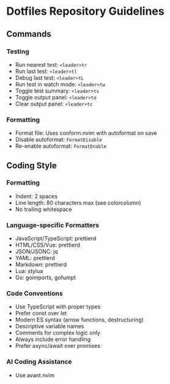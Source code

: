 # Dotfiles Repository Guidelines

## Commands

### Testing

- Run nearest test: `<leader>tr`
- Run last test: `<leader>tl`
- Debug last test: `<leader>tL`
- Run test in watch mode: `<leader>tw`
- Toggle test summary: `<leader>ts`
- Toggle output panel: `<leader>to`
- Clear output panel: `<leader>tc`

### Formatting

- Format file: Uses conform.nvim with autoformat on save
- Disable autoformat: `FormatDisable`
- Re-enable autoformat: `FormatEnable`

## Coding Style

### Formatting

- Indent: 2 spaces
- Line length: 80 characters max (see colorcolumn)
- No trailing whitespace

### Language-specific Formatters

- JavaScript/TypeScript: prettierd
- HTML/CSS/Vue: prettierd
- JSON/JSONC: jq
- YAML: prettierd
- Markdown: prettierd
- Lua: stylua
- Go: goimports, gofumpt

### Code Conventions

- Use TypeScript with proper types
- Prefer const over let
- Modern ES syntax (arrow functions, destructuring)
- Descriptive variable names
- Comments for complex logic only
- Always include error handling
- Prefer async/await over promises

### AI Coding Assistance

- Use avant.nvim

